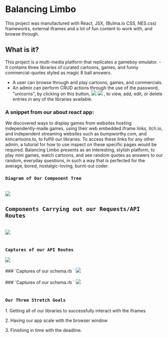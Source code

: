 # Balancing Limbo

This project was manufactured with React, JSX, (Bulma.io CSS, NES.css) frameworks, external iframes and a lot of fun content to work with, and browse through. 


## What is it?
This project is a multi-media platform that replicates a gameboy emulator. 
-It contains three libraries of curated cartoons, games, and funny commercial-quotes styled as magic 8 ball answers. 
- A user can browse through and play cartoons, games, and commercials.  
- An admin can perform CRUD actions through the use of the password, "unicorns", by clicking on this button, 
	<img src="https://www.linkpicture.com/q/Screen-Shot-2022-09-18-at-1.32.58-PM.png"/>
	<img src="https://www.linkpicture.com/q/Screen-Shot-2022-09-18-at-1.36.10-PM.png"/>
	 , to view, add, edit, or delete entries in any of the libraries available. 

### A snippet from our about react app: 
We discovered ways to display games from websites hosting independently-made games, using their web embedded iframe links, itch.io, and independent streaming websites such as bumpworthy.com, and kimcartoons.to, to fulfill our libraries. To access these links for any other admin, a tutorial for how to use inspect on these specific pages would be required. 
Balancing Limbo presents as an interesting, stylish platform, to play mini games, watch cartoons, and see random quotes as answers to our random, everyday questions, in such a way that is perfected for the average, bored, nostalgic-loving, burnt-out coder. 
<br/>

### `Diagram of Our Component Tree `
<br/>
<img src="https://www.linkpicture.com/q/Screen-Shot-2022-09-18-at-1.51.33-PM.png"/>

<br/>

## `Components Carrying out our Requests/API Routes `
<br/>
<img src="https://www.linkpicture.com/q/Screen-Shot-2022-09-18-at-2.07.35-PM.png"/>

<br/>
<br/> 

### `Captures of our API Routes `
<img src="https://www.linkpicture.com/q/Screen-Shot-2022-09-18-at-2.19.26-PM.png"/>
<br/>
<br/> 
### `Captures of our schema.rb `
<img src="https://www.linkpicture.com/q/diagram_1.png"/>
<br/>
<br/> 
### `Captures of our schema.rb `
<img src="https://www.linkpicture.com/q/schema.png"/>
<br/>
<br/> 

### `Our Three Stretch Goals `
<p>1. Getting all of our libraries to successfully interact with the iframes</p>
<p>2. Having our app scale with the browser window</p>
<p>3. Finishing in time with the deadline.</p> 

